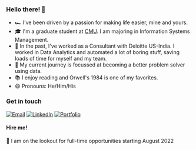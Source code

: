 ### Hello there! 👋

- 🏎 I’ve been driven by a passion for making life easier, mine and yours. 
- 🎓 I'm a graduate student at [CMU](https://www.cmu.edu/). I am majoring in Information Systems Management. 
- 🔭 In the past, I've worked as a Consultant with Deloitte US-India. I worked in Data Analytics and automated a lot of boring stuff, saving loads of time for myself and my team.
- 🌱 My current journey is focussed at becoming a better problem solver using data. 
- 📚 I enjoy reading and Orwell's 1984 is one of my favorites. 
- 😄 Pronouns: He/Him/His

### Get in touch

[![Email](https://img.shields.io/badge/Email-D14836?style=flat-square&logo=gmail&logoColor=white)](mailto:namanarora@cmu.edu)
[![LinkedIn](https://img.shields.io/badge/naman--arora-0077B5?style=flat-square&logo=linkedin&logoColor=white)](https://www.linkedin.com/in/naman-arora/)
[![Portfolio](https://img.shields.io/badge/Portfolio-000000?style=flat-square&logo=About.me&logoColor=white)](https://namanarora.me/)

#### Hire me!

  👀 I am on the lookout for full-time opportunities starting August 2022

<!--
**namanarora97/namanarora97** is a ✨ _special_ ✨ repository because its `README.md` (this file) appears on your GitHub profile.

Here are some ideas to get you started:

- 🔭 I’m currently working on ...
- 🌱 I’m currently learning ...
- 👯 I’m looking to collaborate on ...
- 🤔 I’m looking for help with ...
- 💬 Ask me about ...
- 📫 How to reach me: ...
- 😄 Pronouns: ...
- ⚡ Fun fact: ...
-->
